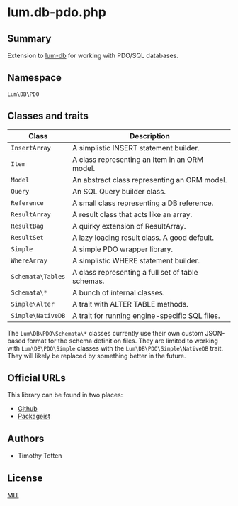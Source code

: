 # lum.db-pdo.php

## Summary

Extension to [lum-db] for working with PDO/SQL databases.

## Namespace

`Lum\DB\PDO`

## Classes and traits

| Class                   | Description                                       |
| ----------------------- | ------------------------------------------------- |
| `InsertArray`           | A simplistic INSERT statement builder.            |
| `Item`                  | A class representing an Item in an ORM model.     |
| `Model`                 | An abstract class representing an ORM model.      |
| `Query`                 | An SQL Query builder class.                       |
| `Reference`             | A small class representing a DB reference.        |
| `ResultArray`           | A result class that acts like an array.           |
| `ResultBag`             | A quirky extension of ResultArray.                |
| `ResultSet`             | A lazy loading result class. A good default.      |
| `Simple`                | A simple PDO wrapper library.                     |
| `WhereArray`            | A simplistic WHERE statement builder.             |
| `Schemata\Tables`       | A class representing a full set of table schemas. |
| `Schemata\*`            | A bunch of internal classes.                      |
| `Simple\Alter`          | A trait with  ALTER TABLE methods.                |
| `Simple\NativeDB`       | A trait for running engine-specific SQL files.    |

The `Lum\DB\PDO\Schemata\*` classes currently use their own custom JSON-based
format for the schema definition files. They are limited to working with
`Lum\DB\PDO\Simple` classes with the `Lum\DB\PDO\Simple\NativeDB` trait.
They will likely be replaced by something better in the future.

## Official URLs

This library can be found in two places:

 * [Github](https://github.com/supernovus/lum.db-pdo.php)
 * [Packageist](https://packagist.org/packages/lum/lum-db-pdo)

## Authors

- Timothy Totten

## License

[MIT](https://spdx.org/licenses/MIT.html)

[lum-db]: https://github.com/supernovus/lum.db.php

